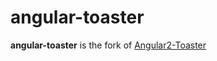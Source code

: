 # angular-toaster

**angular-toaster** is the fork of [Angular2-Toaster](https://github.com/Stabzs/Angular2-Toaster)